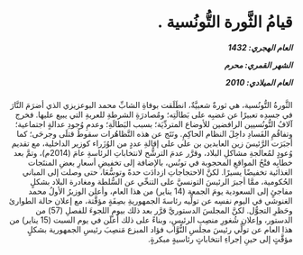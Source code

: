 <h1 dir="rtl">قيامُ الثَّورة التُّونُسية .</h1>

<h5 dir="rtl">العام الهجري:  1432

الشهر القمري: محرم

العام الميلادي: 2010</h5>

<p dir="rtl">الثَّورةُ التُّونُسية، هي ثورةٌ شعبيَّةٌ، انطَلَقت بوفاةِ الشابِّ محمد البوعزيزي الذي أضرَمَ النَّارَ في جسدِه تعبيرًا عن غضبِه على بَطالَتِه؛ ومُصادرَةِ الشرطةِ للعربةِ التي يبيع عليها. فخرج آلافُ التُّونُسيين الرافضين للأوضاع المتردِّيَة؛ بسبب البَطالَةِ؛ وعدمِ وُجودِ عدالةٍ اجتماعية؛ وتفاقُمِ الفَسادِ داخِلَ النظام الحاكِمِ. ونَتَج عن هذه التَّظاهُرات سقوطُ قتلَى وجرحَى؛ كما أجبَرَت الرَّئيسَ زين العابدين بن علي على إقالةِ عددٍ من الوُزَراء كوزير الداخلية، مع تقديم وُعودٍ لمُعالجةِ مشاكلِ البلاد، وقرَّر عدمَ الترشُّح لانتخاباتِ الرئاسةِ عامَ (2014م)، وتمَّ بعد خطابِه فتْحُ المواقعِ المحجوبة في تونُس، بالإضافة إلى تخفيضِ أسعارِ بعضِ المنتَجات الغذائية تخفيضًا يسيرًا. لكنَّ الاحتجاجاتِ ازدادَت حدةً وتوسُّعَا، حتى وصلت إلى المباني الحُكومية، ممَّا أجبرَ الرئيسَ التونسيَّ على التنحِّي عن السُّلطة ومغادرة البلاد بشكلٍ مفاجئٍ إلى السعودية يومَ الجمعة (14 يناير) من هذا العام، وأعلن الوزيرُ الأولُ محمد الغنوشي في اليوم نفسِه عن تولِّيه رئاسةَ الجمهوريةِ بصِفَةٍ مؤقَّتة، مع إعلان حالة الطوارئ وحَظرِ التجوُّل. لكنَّ المجلسَ الدستوريَّ قرَّر بعد ذلك بيومٍ اللجوءَ للفصلِ (57) من الدستور، وإعلانِ شُغورِ منصِبِ الرئيسِ، وبناءً على ذلك أَعلَن في يوم السبت (15 يناير) من هذا العام عن تولِّي رئيسَ مجلسِ النُّوَّاب فؤاد المبزع مَنصِبَ رئيسِ الجمهورية بشكلٍ مؤقَّتٍ إلى حينِ إجراءِ انتخاباتٍ رئاسيةٍ مبكرةٍ.</p></br>
